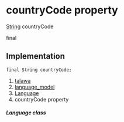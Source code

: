 
<div>

# countryCode property

</div>


[String](https://api.flutter.dev/flutter/dart-core/String-class.html)
countryCode


final




## Implementation

``` language-dart
final String countryCode;
```







1.  [talawa](../../index.html)
2.  [language_model](../../models_language_language_model/)
3.  [Language](../../models_language_language_model/Language-class.html)
4.  countryCode property

##### Language class







